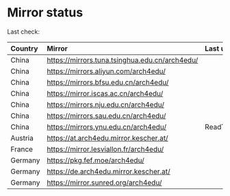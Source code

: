 <script src="./time.js"></script>
# Mirror status
Last check: <script type="text/javascript">localize(1683602361.9551415);</script>

|Country|Mirror|Last update|
|:------|:-----|:----------|
|China|https://mirrors.tuna.tsinghua.edu.cn/arch4edu/|<script type="text/javascript">localize(1683570815);</script>|
|China|https://mirrors.aliyun.com/arch4edu/|<script type="text/javascript">localize(1683570815);</script>|
|China|https://mirrors.bfsu.edu.cn/arch4edu/|<script type="text/javascript">localize(1683570815);</script>|
|China|https://mirror.iscas.ac.cn/arch4edu/|<script type="text/javascript">localize(1683570815);</script>|
|China|https://mirrors.nju.edu.cn/arch4edu/|<script type="text/javascript">localize(1683527479);</script>|
|China|https://mirrors.sau.edu.cn/arch4edu/|<script type="text/javascript">localize(1673850842);</script>|
|China|https://mirrors.ynu.edu.cn/arch4edu/|ReadTimeout|
|Austria|https://at.arch4edu.mirror.kescher.at/|<script type="text/javascript">localize(1683570815);</script>|
|France|https://mirror.lesviallon.fr/arch4edu/|<script type="text/javascript">localize(1683570815);</script>|
|Germany|https://pkg.fef.moe/arch4edu/|<script type="text/javascript">localize(1683570815);</script>|
|Germany|https://de.arch4edu.mirror.kescher.at/|<script type="text/javascript">localize(1683570815);</script>|
|Germany|https://mirror.sunred.org/arch4edu/|<script type="text/javascript">localize(1683570815);</script>|

<script src="./tablefilter/tablefilter.js"></script>
<script src="./table.js"></script>